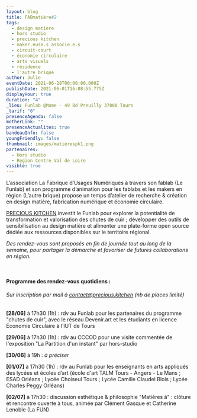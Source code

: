 ```yaml
---
layout: blog
title: FABmatière#2
tags:
  - design matiere
  - hors studio
  - precious kitchen
  - maker.euse.s associe.e.s
  - circuit-court
  - économie circulaire
  - arts visuels
  - résidence
  - l'autre brique
author: Julie
eventDate: 2021-06-28T00:00:00.000Z
publishDate: 2021-06-01T16:08:55.775Z
displayHour: true
duration: "4"
_lieu: Funlab @Mame - 49 Bd Preuilly 37000 Tours
_tarif: "0"
presenceAgenda: false
motherLink: ""
presenceActualites: true
bandeauInfo: false
youngFriendly: false
thumbnail: images/matièrespk1.png
partenaires:
  - Hors studio
  - Region Centre Val de Loire
visible: true
---
```

L’association La Fabrique d’Usages Numériques à travers son fablab (Le Funlab) et son programme d’animation pour les fablabs et les makers en région (L’autre brique) propose un temps d’atelier de recherche & création en design matière, fabrication numérique et économie circulaire.

[PRECIOUS KITCHEN](https://precious.kitchen/) investit le Funlab pour explorer la potentialité de transformation et valorisation des chutes de cuir ; développer des outils de sensibilisation au design matière et alimenter une plate-forme open source dédiée aux ressources disponibles sur le territoire régional.

*Des rendez-vous sont proposés en fin de journée tout au long de la semaine, pour partager la démarche et favoriser de futures collaborations en région.*

<br>

#### Programme des rendez-vous quotidiens :

###### Sur inscription par mail à [contact@precious.kitchen](contact@precious.kitchen) (nb de places limité)

**\[28/06]** à 17h30 (1h) : rdv au Funlab pour les partenaires du programme "chutes de cuir", avec le réseau Devenir.art et les étudiants en licence Économie Circulaire à l’IUT de Tours

**\[29/06]** à 17h30 (1h) : rdv au CCCOD pour une visite commentée de l'exposition "La Partition d'un instant" par hors-studio

**\[30/06]** à 19h : *à préciser*

**\[01/07]** à 17h30 (1h) : rdv au Funlab pour les enseignants en arts appliqués des lycées et écoles d’art (école d'art TALM Tours - Angers - Le Mans ; ESAD Orléans ; Lycée Choiseul Tours ; Lycée Camille Claudel Blois ; Lycée Charles Peggy Orléans)

**\[02/07]** à 17h30 : discussion esthétique & philosophie "Matières à" : clôture et rencontre ouverte à tous, animée par Clément Gasque et Catherine Lenoble (La FUN)
